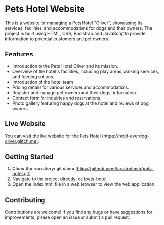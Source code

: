 # Pets Hotel Website

This is a website for managing a Pets Hotel "Oliver", showcasing its services, facilities, and accommodations for dogs and their owners. The project is built using HTML, CSS, Bootstrap and JavaScriptto provide information to potential customers and pet owners.

## Features

- Introduction to the Pets Hotel  Oliver and its mission.
- Overview of the hotel's facilities, including play areas, walking services, and feeding options.
- Introduction of the hotel team
- Pricing details for various services and accommodations.
- Register and manage pet owners and their dogs' information.
- Contact form for inquiries and reservations.
- Photo gallery featuring happy dogs at the hotel and reviews of dog owners.

## Live Website

You can visit the live website for the Pets Hotel [(https://hotel-everdog-oliver.glitch.me)](https://hotel-everdog-oliver.glitch.me/#).

## Getting Started

1. Clone the repository: git clone [https://github.com/larastrokach/pets-hotel.git]
2.  Navigate to the project directly: cd tpets-hotel
3. Open the index.html file in a web browser to view the web application 

## Contributing
Contributions are welcome! If you find any bugs or have suggestions for improvements, please open an issue or submit a pull request.

